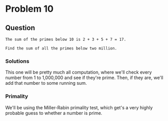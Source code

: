 # Problem 10
## Question
```
The sum of the primes below 10 is 2 + 3 + 5 + 7 = 17.

Find the sum of all the primes below two million.
```

### Solutions
This one will be pretty much all computation, where we'll check every number from 1 to 1,000,000 and see if they're prime. Then, if they are, we'll add that number to some running sum. 

### Primality
We'll be using the Miller-Rabin primality test, which get's a very highly probable guess to whether a number is prime.